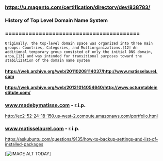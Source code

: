 ### https://u.magento.com/certification/directory/dev/838783/

### History of Top Level Domain Name System
### ========================================
    Originally, the top-level domain space was organized into three main groups: Countries, Categories, and Multiorganizations.[12] An additional temporary group consisted of only the initial DNS domain, arpa,[13] and was intended for transitional purposes toward the stabilization of the domain name system

#### https://web.archive.org/web/20110208114037/http://www.matisselaurel.com

#### https://web.archive.org/web/20131014054640/http://www.octurntableinstitute.com/

### www.madebymatisse.com - r.i.p.
http://ec2-52-24-18-150.us-west-2.compute.amazonaws.com/portfolio.html

### www.matisselaurel.com - r.i.p.

https://askubuntu.com/questions/9135/how-to-backup-settings-and-list-of-installed-packages

[![IMAGE ALT TODAY](https://i.imgur.com/kAd8kFE.png)]